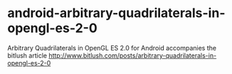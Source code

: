 android-arbitrary-quadrilaterals-in-opengl-es-2-0
=================================================

Arbitrary Quadrilaterals in OpenGL ES 2.0 for Android accompanies the bitlush article http://www.bitlush.com/posts/arbitrary-quadrilaterals-in-opengl-es-2-0
